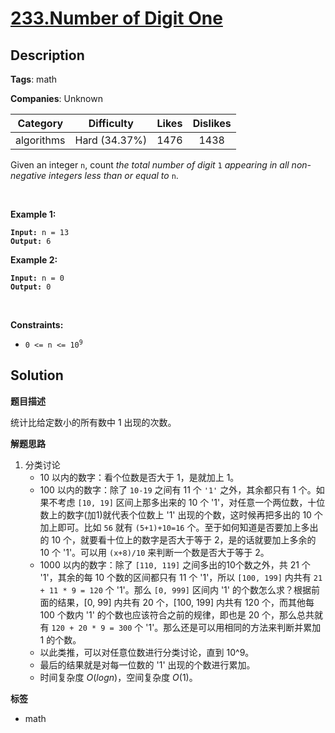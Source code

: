 # [233.Number of Digit One](https://leetcode.com/problems/number-of-digit-one/description/)

## Description

**Tags**: math

**Companies**: Unknown

|  Category  |  Difficulty   | Likes | Dislikes |
| :--------: | :-----------: | :---: | :------: |
| algorithms | Hard (34.37%) | 1476  |   1438   |

<p>Given an integer <code>n</code>, count <em>the total number of digit </em><code>1</code><em> appearing in all non-negative integers less than or equal to</em> <code>n</code>.</p>
<p>&nbsp;</p>
<p><strong class="example">Example 1:</strong></p>
<pre><code><strong>Input:</strong> n = 13
<strong>Output:</strong> 6</code></pre>
<p><strong class="example">Example 2:</strong></p>
<pre><code><strong>Input:</strong> n = 0
<strong>Output:</strong> 0</code></pre>
<p>&nbsp;</p>
<p><strong>Constraints:</strong></p>
<ul>
  <li><code>0 &lt;= n &lt;= 10<sup>9</sup></code></li>
</ul>

## Solution

**题目描述**

统计比给定数小的所有数中 1 出现的次数。

**解题思路**

1. 分类讨论
   - 10 以内的数字：看个位数是否大于 1，是就加上 1。
   - 100 以内的数字：除了 `10-19` 之间有 11 个 `'1'` 之外，其余都只有 1 个。如果不考虑 `[10, 19]` 区间上那多出来的 10 个 '1'，对任意一个两位数，十位数上的数字(加1)就代表个位数上 '1' 出现的个数，这时候再把多出的 10 个加上即可。比如 `56` 就有 `(5+1)+10=16` 个。至于如何知道是否要加上多出的 10 个，就要看十位上的数字是否大于等于 2，是的话就要加上多余的 10 个 '1'。可以用 `(x+8)/10` 来判断一个数是否大于等于 2。
   - 1000 以内的数字：除了 `[110, 119]` 之间多出的10个数之外，共 21 个 '1'，其余的每 10 个数的区间都只有 11 个 '1'，所以 `[100, 199]` 内共有 `21 + 11 * 9 = 120` 个 '1'。那么 `[0, 999]` 区间内 '1' 的个数怎么求？根据前面的结果，[0, 99] 内共有 20 个，[100, 199] 内共有 120 个，而其他每 100 个数内 '1' 的个数也应该符合之前的规律，即也是 20 个，那么总共就有 `120 + 20 * 9 = 300` 个 '1'。那么还是可以用相同的方法来判断并累加 1 的个数。
   - 以此类推，可以对任意位数进行分类讨论，直到 10^9。
   - 最后的结果就是对每一位数的 '1' 出现的个数进行累加。
   - 时间复杂度 $O(log n)$，空间复杂度 $O(1)$。

**标签**

- math
